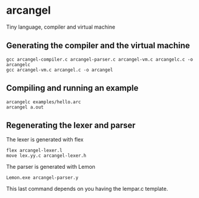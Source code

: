 # arcangel
Tiny language, compiler and virtual machine

## Generating the compiler and the virtual machine
```
gcc arcangel-compiler.c arcangel-parser.c arcangel-vm.c arcangelc.c -o arcangelc
gcc arcangel-vm.c arcangel.c -o arcangel
```
## Compiling and running an example
```
arcangelc examples/hello.arc
arcangel a.out
```
## Regenerating the lexer and parser
The lexer is generated with flex
```
flex arcangel-lexer.l
move lex.yy.c arcangel-lexer.h
```
The parser is generated with Lemon
```
Lemon.exe arcangel-parser.y
```
This last command depends on you having the lempar.c template.
